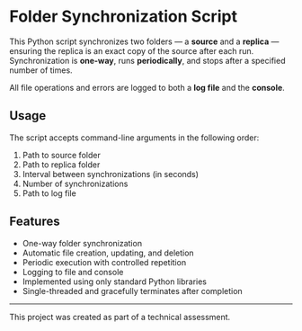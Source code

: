 # Folder Synchronization Script

This Python script synchronizes two folders — a **source** and a **replica** — ensuring the replica is an exact copy of the source after each run. Synchronization is **one-way**, runs **periodically**, and stops after a specified number of times.

All file operations and errors are logged to both a **log file** and the **console**.

## Usage

The script accepts command-line arguments in the following order:

1. Path to source folder  
2. Path to replica folder  
3. Interval between synchronizations (in seconds)  
4. Number of synchronizations  
5. Path to log file  

## Features

- One-way folder synchronization  
- Automatic file creation, updating, and deletion  
- Periodic execution with controlled repetition  
- Logging to file and console  
- Implemented using only standard Python libraries  
- Single-threaded and gracefully terminates after completion

---

This project was created as part of a technical assessment.
